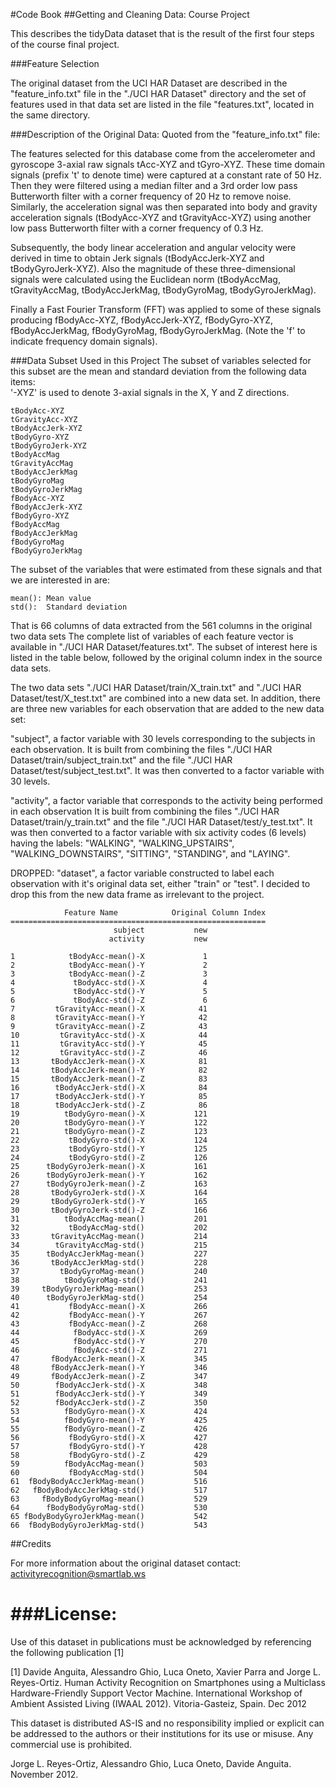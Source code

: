 #Code Book
##Getting and Cleaning Data: Course Project

This describes the tidyData dataset that is the result of the first four steps of the course final project.

###Feature Selection 

The original dataset from the UCI HAR Dataset are described in the "feature_info.txt" file
in the "./UCI HAR Dataset" directory and
the set of features used in that data set are listed in the file "features.txt", located in the same directory.

###Description of the Original Data:
Quoted from the "feature_info.txt" file:  

The features selected for this database come from the accelerometer and gyroscope 3-axial raw signals tAcc-XYZ and tGyro-XYZ. These time domain signals (prefix 't' to denote time) were captured at a constant rate of 50 Hz. Then they were filtered using a median filter and a 3rd order low pass Butterworth filter with a corner frequency of 20 Hz to remove noise. Similarly, the acceleration signal was then separated into body and gravity acceleration signals (tBodyAcc-XYZ and tGravityAcc-XYZ) using another low pass Butterworth filter with a corner frequency of 0.3 Hz. 

Subsequently, the body linear acceleration and angular velocity were derived in time to obtain Jerk signals (tBodyAccJerk-XYZ and tBodyGyroJerk-XYZ). Also the magnitude of these three-dimensional signals were calculated using the Euclidean norm (tBodyAccMag, tGravityAccMag, tBodyAccJerkMag, tBodyGyroMag, tBodyGyroJerkMag). 

Finally a Fast Fourier Transform (FFT) was applied to some of these signals producing fBodyAcc-XYZ, fBodyAccJerk-XYZ, fBodyGyro-XYZ, fBodyAccJerkMag, fBodyGyroMag, fBodyGyroJerkMag. (Note the 'f' to indicate frequency domain signals). 

###Data Subset Used in this Project
The subset of variables selected for this subset are the mean and standard deviation from the following data items:  
'-XYZ' is used to denote 3-axial signals in the X, Y and Z directions.

    tBodyAcc-XYZ  
    tGravityAcc-XYZ  
    tBodyAccJerk-XYZ  
    tBodyGyro-XYZ  
    tBodyGyroJerk-XYZ  
    tBodyAccMag  
    tGravityAccMag  
    tBodyAccJerkMag  
    tBodyGyroMag  
    tBodyGyroJerkMag  
    fBodyAcc-XYZ  
    fBodyAccJerk-XYZ  
    fBodyGyro-XYZ  
    fBodyAccMag  
    fBodyAccJerkMag  
    fBodyGyroMag  
    fBodyGyroJerkMag  

The subset of the variables that were estimated from these signals and that we are interested in are: 

    mean(): Mean value  
    std():  Standard deviation  

That is 66 columns of data extracted from the 561 columns in the original two data sets
The complete list of variables of each feature vector is available in "./UCI HAR Dataset/features.txt".
The subset of interest here is listed in the table below, followed by the original column index in
the source data sets.

The two data sets "./UCI HAR Dataset/train/X_train.txt" and "./UCI HAR Dataset/test/X_test.txt"
are combined into a new data set.
In addition, there are three new variables for each observation that are added to the new data set:

"subject", a factor variable with 30 levels corresponding to the subjects in each observation.
It is built from combining the files "./UCI HAR Dataset/train/subject_train.txt" and
the file "./UCI HAR Dataset/test/subject_test.txt".  It was then converted to a factor variable with 30 levels.

"activity", a factor variable that corresponds to the activity being performed in each observation
It is built from combining the files "./UCI HAR Dataset/train/y_train.txt" and
the file "./UCI HAR Dataset/test/y_test.txt".  It was then converted to a factor variable with six activity codes (6 levels)
having the labels: "WALKING", "WALKING_UPSTAIRS", "WALKING_DOWNSTAIRS", "SITTING", "STANDING", and "LAYING".

DROPPED: "dataset", a factor variable constructed to label each observation with it's original data set, either "train" or "test".  I decided to drop this from the new data frame as irrelevant to the project.



                                          
                Feature Name            Original Column Index  
    =========================================================
                           subject           new  
                          activity           new  
                           
    1            tBodyAcc-mean()-X             1  
    2            tBodyAcc-mean()-Y             2  
    3            tBodyAcc-mean()-Z             3  
    4             tBodyAcc-std()-X             4  
    5             tBodyAcc-std()-Y             5  
    6             tBodyAcc-std()-Z             6  
    7         tGravityAcc-mean()-X            41  
    8         tGravityAcc-mean()-Y            42  
    9         tGravityAcc-mean()-Z            43  
    10         tGravityAcc-std()-X            44  
    11         tGravityAcc-std()-Y            45  
    12         tGravityAcc-std()-Z            46  
    13       tBodyAccJerk-mean()-X            81  
    14       tBodyAccJerk-mean()-Y            82  
    15       tBodyAccJerk-mean()-Z            83  
    16        tBodyAccJerk-std()-X            84  
    17        tBodyAccJerk-std()-Y            85  
    18        tBodyAccJerk-std()-Z            86  
    19          tBodyGyro-mean()-X           121  
    20          tBodyGyro-mean()-Y           122  
    21          tBodyGyro-mean()-Z           123  
    22           tBodyGyro-std()-X           124  
    23           tBodyGyro-std()-Y           125  
    24           tBodyGyro-std()-Z           126  
    25      tBodyGyroJerk-mean()-X           161  
    26      tBodyGyroJerk-mean()-Y           162  
    27      tBodyGyroJerk-mean()-Z           163  
    28       tBodyGyroJerk-std()-X           164  
    29       tBodyGyroJerk-std()-Y           165  
    30       tBodyGyroJerk-std()-Z           166
    31          tBodyAccMag-mean()           201
    32           tBodyAccMag-std()           202
    33       tGravityAccMag-mean()           214
    34        tGravityAccMag-std()           215
    35      tBodyAccJerkMag-mean()           227
    36       tBodyAccJerkMag-std()           228
    37         tBodyGyroMag-mean()           240
    38          tBodyGyroMag-std()           241
    39     tBodyGyroJerkMag-mean()           253
    40      tBodyGyroJerkMag-std()           254
    41           fBodyAcc-mean()-X           266
    42           fBodyAcc-mean()-Y           267
    43           fBodyAcc-mean()-Z           268
    44            fBodyAcc-std()-X           269
    45            fBodyAcc-std()-Y           270
    46            fBodyAcc-std()-Z           271
    47       fBodyAccJerk-mean()-X           345
    48       fBodyAccJerk-mean()-Y           346
    49       fBodyAccJerk-mean()-Z           347
    50        fBodyAccJerk-std()-X           348
    51        fBodyAccJerk-std()-Y           349
    52        fBodyAccJerk-std()-Z           350
    53          fBodyGyro-mean()-X           424
    54          fBodyGyro-mean()-Y           425
    55          fBodyGyro-mean()-Z           426
    56           fBodyGyro-std()-X           427
    57           fBodyGyro-std()-Y           428
    58           fBodyGyro-std()-Z           429
    59          fBodyAccMag-mean()           503
    60           fBodyAccMag-std()           504
    61  fBodyBodyAccJerkMag-mean()           516
    62   fBodyBodyAccJerkMag-std()           517
    63     fBodyBodyGyroMag-mean()           529
    64      fBodyBodyGyroMag-std()           530
    65 fBodyBodyGyroJerkMag-mean()           542
    66  fBodyBodyGyroJerkMag-std()           543



##Credits

For more information about the original dataset contact: activityrecognition@smartlab.ws

###License:
========  
Use of this dataset in publications must be acknowledged by referencing the following publication [1] 

[1] Davide Anguita, Alessandro Ghio, Luca Oneto, Xavier Parra and Jorge L. Reyes-Ortiz. Human Activity Recognition on Smartphones using a Multiclass Hardware-Friendly Support Vector Machine. International Workshop of Ambient Assisted Living (IWAAL 2012). Vitoria-Gasteiz, Spain. Dec 2012

This dataset is distributed AS-IS and no responsibility implied or explicit can be addressed to the authors or their institutions for its use or misuse. Any commercial use is prohibited.

Jorge L. Reyes-Ortiz, Alessandro Ghio, Luca Oneto, Davide Anguita. November 2012.

